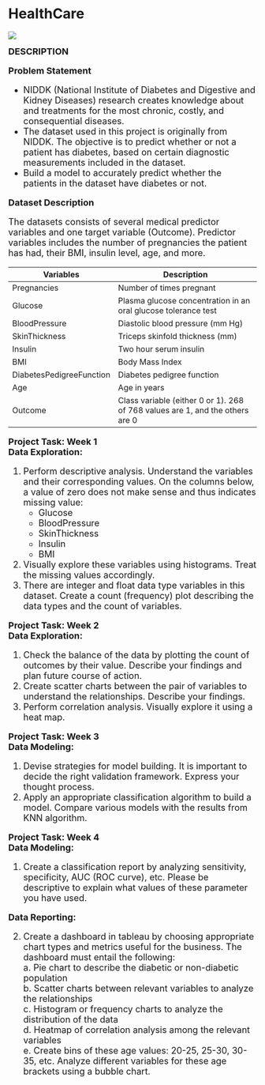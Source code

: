 # HealthCare
![](https://github.com/rajeevvhanhuve/HealthCare-Diabetes/blob/main/Diabetes-Mellitus.png)

<font size="4">**DESCRIPTION**
    
**Problem Statement**
    
* NIDDK (National Institute of Diabetes and Digestive and Kidney Diseases) research creates knowledge about and treatments for the most chronic, costly, and consequential diseases.
* The dataset used in this project is originally from NIDDK. The objective is to predict whether or not a patient has diabetes, based on certain diagnostic measurements included in the dataset.
* Build a model to accurately predict whether the patients in the dataset have diabetes or not.

**Dataset Description**

The datasets consists of several medical predictor variables and one target variable (Outcome). Predictor variables includes the number of pregnancies the patient has had, their BMI, insulin level, age, and more.
    
|Variables|Description|
|---|---|
|Pregnancies|Number of times pregnant|
|Glucose|Plasma glucose concentration in an oral glucose tolerance test|
|BloodPressure|Diastolic blood pressure (mm Hg)|
|SkinThickness|Triceps skinfold thickness (mm)|
|Insulin|Two hour serum insulin|
|BMI|Body Mass Index|
|DiabetesPedigreeFunction|Diabetes pedigree function|
|Age|Age in years|
|Outcome|Class variable (either 0 or 1). 268 of 768 values are 1, and the others are 0|

**Project Task: Week 1**<br>
**Data Exploration:**<br>
1. Perform descriptive analysis. Understand the variables and their corresponding values. On the columns below, a value of zero does not make sense and thus indicates missing value:<br>
   * Glucose<br>
   * BloodPressure<br>
   * SkinThickness<br>
   * Insulin<br>
   * BMI<br>
2. Visually explore these variables using histograms. Treat the missing values accordingly.<br>
3. There are integer and float data type variables in this dataset. Create a count (frequency) plot describing the data types and the count of variables.<br>
    
**Project Task: Week 2**<br>
**Data Exploration:**<br>
1. Check the balance of the data by plotting the count of outcomes by their value. Describe your findings and plan future course of action.<br>
2. Create scatter charts between the pair of variables to understand the relationships. Describe your findings.<br>
3. Perform correlation analysis. Visually explore it using a heat map.<br>
    
**Project Task: Week 3**<br>
**Data Modeling:**<br>
1. Devise strategies for model building. It is important to decide the right validation framework. Express your thought process.<br>
2. Apply an appropriate classification algorithm to build a model. Compare various models with the results from KNN algorithm.

**Project Task: Week 4**<br>
**Data Modeling:**

1. Create a classification report by analyzing sensitivity, specificity, AUC (ROC curve), etc. Please be descriptive to explain what values of these parameter you have used.

**Data Reporting:**

2. Create a dashboard in tableau by choosing appropriate chart types and metrics useful for the business. The dashboard must entail the following:<br>
  a. Pie chart to describe the diabetic or non-diabetic population<br>
  b. Scatter charts between relevant variables to analyze the relationships<br>
  c. Histogram or frequency charts to analyze the distribution of the data<br>
  d. Heatmap of correlation analysis among the relevant variables<br>
  e. Create bins of these age values: 20-25, 25-30, 30-35, etc. Analyze different variables for these age brackets using a bubble chart.

